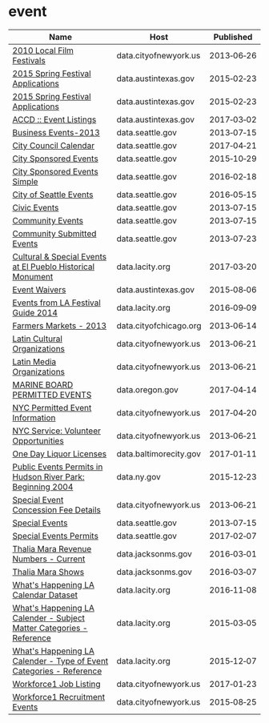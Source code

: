 # event

Name | Host | Published
---- | ---- | ---------
[2010 Local Film Festivals](../datasets/yggg-xf4b.md) | data.cityofnewyork.us | 2013&#x2011;06&#x2011;26
[2015 Spring Festival Applications](../datasets/x64f-gjq4.md) | data.austintexas.gov | 2015&#x2011;02&#x2011;23
[2015 Spring Festival Applications](../datasets/x64f-gjq4.md) | data.austintexas.gov | 2015&#x2011;02&#x2011;23
[ACCD :: Event Listings](../datasets/p9ma-z6y9.md) | data.austintexas.gov | 2017&#x2011;03&#x2011;02
[Business Events-2013](../datasets/8ia9-etqi.md) | data.seattle.gov | 2013&#x2011;07&#x2011;15
[City Council Calendar](../datasets/ivxr-h48f.md) | data.seattle.gov | 2017&#x2011;04&#x2011;21
[City Sponsored Events](../datasets/7m6y-k25v.md) | data.seattle.gov | 2015&#x2011;10&#x2011;29
[City Sponsored Events Simple](../datasets/39xq-zv8h.md) | data.seattle.gov | 2016&#x2011;02&#x2011;18
[City of Seattle Events](../datasets/cprz-jsz8.md) | data.seattle.gov | 2016&#x2011;05&#x2011;15
[Civic Events](../datasets/tta6-nr36.md) | data.seattle.gov | 2013&#x2011;07&#x2011;15
[Community Events](../datasets/mmhs-cjev.md) | data.seattle.gov | 2013&#x2011;07&#x2011;15
[Community Submitted Events](../datasets/t5mx-wchj.md) | data.seattle.gov | 2013&#x2011;07&#x2011;23
[Cultural & Special Events at El Pueblo Historical Monument](../datasets/8sbu-dvfy.md) | data.lacity.org | 2017&#x2011;03&#x2011;20
[Event Waivers](../datasets/fytz-zuei.md) | data.austintexas.gov | 2015&#x2011;08&#x2011;06
[Events from LA Festival Guide 2014](../datasets/acy8-72w9.md) | data.lacity.org | 2016&#x2011;09&#x2011;09
[Farmers Markets - 2013](../datasets/i8y3-ytj4.md) | data.cityofchicago.org | 2013&#x2011;06&#x2011;14
[Latin Cultural Organizations](../datasets/799n-b76v.md) | data.cityofnewyork.us | 2013&#x2011;06&#x2011;21
[Latin Media Organizations](../datasets/9z9b-6hvk.md) | data.cityofnewyork.us | 2013&#x2011;06&#x2011;21
[MARINE BOARD PERMITTED EVENTS](../datasets/7zxm-9fbf.md) | data.oregon.gov | 2017&#x2011;04&#x2011;14
[NYC Permitted Event Information](../datasets/tvpp-9vvx.md) | data.cityofnewyork.us | 2017&#x2011;04&#x2011;20
[NYC Service: Volunteer Opportunities](../datasets/bquu-z2ht.md) | data.cityofnewyork.us | 2013&#x2011;06&#x2011;21
[One Day Liquor Licenses](../datasets/bcxw-m234.md) | data.baltimorecity.gov | 2017&#x2011;01&#x2011;11
[Public Events Permits in Hudson River Park: Beginning 2004](../datasets/nwx8-ckzy.md) | data.ny.gov | 2015&#x2011;12&#x2011;23
[Special Event Concession Fee Details](../datasets/7cqi-bt79.md) | data.cityofnewyork.us | 2013&#x2011;06&#x2011;21
[Special Events](../datasets/fva2-7c82.md) | data.seattle.gov | 2013&#x2011;07&#x2011;15
[Special Events Permits](../datasets/dm95-f8w5.md) | data.seattle.gov | 2017&#x2011;02&#x2011;07
[Thalia Mara Revenue Numbers - Current](../datasets/n89e-qb3v.md) | data.jacksonms.gov | 2016&#x2011;03&#x2011;01
[Thalia Mara Shows](../datasets/fcrk-mukz.md) | data.jacksonms.gov | 2016&#x2011;03&#x2011;07
[What's Happening LA Calendar Dataset](../datasets/d3th-bqdk.md) | data.lacity.org | 2016&#x2011;11&#x2011;08
[What's Happening LA Calender - Subject Matter Categories - Reference](../datasets/746u-cr6b.md) | data.lacity.org | 2015&#x2011;03&#x2011;05
[What's Happening LA Calender - Type of Event Categories - Reference](../datasets/si79-fpzd.md) | data.lacity.org | 2015&#x2011;12&#x2011;07
[Workforce1 Job Listing](../datasets/ay9k-vznm.md) | data.cityofnewyork.us | 2017&#x2011;01&#x2011;23
[Workforce1 Recruitment Events](../datasets/kf2b-aeh5.md) | data.cityofnewyork.us | 2015&#x2011;08&#x2011;25

